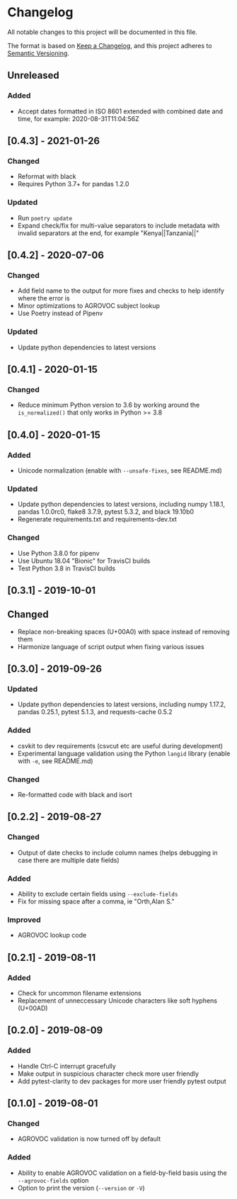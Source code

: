# Changelog
All notable changes to this project will be documented in this file.

The format is based on [Keep a Changelog](https://keepachangelog.com/en/1.0.0/),
and this project adheres to [Semantic Versioning](https://semver.org/spec/v2.0.0.html).

## Unreleased
### Added
- Accept dates formatted in ISO 8601 extended with combined date and time, for
example: 2020-08-31T11:04:56Z

## [0.4.3] - 2021-01-26
### Changed
- Reformat with black
- Requires Python 3.7+ for pandas 1.2.0

### Updated
- Run `poetry update`
- Expand check/fix for multi-value separators to include metadata with invalid
separators at the end, for example "Kenya||Tanzania||"

## [0.4.2] - 2020-07-06
### Changed
- Add field name to the output for more fixes and checks to help identify where
the error is
- Minor optimizations to AGROVOC subject lookup
- Use Poetry instead of Pipenv

### Updated
- Update python dependencies to latest versions

## [0.4.1] - 2020-01-15
### Changed
- Reduce minimum Python version to 3.6 by working around the `is_normalized()`
that only works in Python >= 3.8

## [0.4.0] - 2020-01-15
### Added
- Unicode normalization (enable with `--unsafe-fixes`, see README.md)

### Updated
- Update python dependencies to latest versions, including numpy 1.18.1, pandas
1.0.0rc0, flake8 3.7.9, pytest 5.3.2, and black 19.10b0
- Regenerate requirements.txt and requirements-dev.txt

### Changed
- Use Python 3.8.0 for pipenv
- Use Ubuntu 18.04 "Bionic" for TravisCI builds
- Test Python 3.8 in TravisCI builds

## [0.3.1] - 2019-10-01
## Changed
- Replace non-breaking spaces (U+00A0) with space instead of removing them
- Harmonize language of script output when fixing various issues

## [0.3.0] - 2019-09-26
### Updated
- Update python dependencies to latest versions, including numpy 1.17.2, pandas
0.25.1, pytest 5.1.3, and requests-cache 0.5.2

### Added
- csvkit to dev requirements (csvcut etc are useful during development)
- Experimental language validation using the Python `langid` library (enable with `-e`, see README.md)

### Changed
- Re-formatted code with black and isort

## [0.2.2] - 2019-08-27
### Changed
- Output of date checks to include column names (helps debugging in case there are multiple date fields)

### Added
- Ability to exclude certain fields using `--exclude-fields`
- Fix for missing space after a comma, ie "Orth,Alan S."

### Improved
- AGROVOC lookup code

## [0.2.1] - 2019-08-11
### Added
- Check for uncommon filename extensions
- Replacement of unneccessary Unicode characters like soft hyphens (U+00AD)

## [0.2.0] - 2019-08-09
### Added
- Handle Ctrl-C interrupt gracefully
- Make output in suspicious character check more user friendly
- Add pytest-clarity to dev packages for more user friendly pytest output

## [0.1.0] - 2019-08-01
### Changed
- AGROVOC validation is now turned off by default

### Added
- Ability to enable AGROVOC validation on a field-by-field basis using the `--agrovoc-fields` option
- Option to print the version (`--version` or `-V`)
